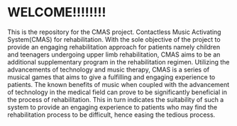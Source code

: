 # WELCOME!!!!!!!!
This is the repository for the CMAS project.
Contactless Music Activating System(CMAS) for rehabilitation. With the sole objective of the project to provide an engaging rehabilitation approach for patients namely children and teenagers undergoing upper limb rehabilitation, CMAS aims to be an additional supplementary program in the rehabilitation regimen. Utilizing the advancements of technology and music therapy, CMAS is a series of musical games that aims to give a fulfilling and engaging experience to patients. The known benefits of music when coupled with the advancement of technology in the  medical field can prove to be significantly beneficial in the process of rehabilitation. This in turn indicates the suitability of such a system to provide an engaging experience to patients who may find the rehabilitation process to be difficult, hence easing the tedious process.
<!--stackedit_data:
eyJoaXN0b3J5IjpbLTE3MTY4NjE2OTksNzMwOTk4MTE2XX0=
-->